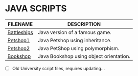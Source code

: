 # JAVA SCRIPTS

| FILENAME       | DESCRIPTION |
|----------------|-------------|
| [Battleships](https://github.com/BroadbentT/Battleships) | Java version of a famous game.|
| [Petshop1](https://github.com/BroadbentT/Petshop-1) | Java Petshop using inheritance. |
| [Petshop2](https://github.com/BroadbentT/Petshop-2) |Java PetShop using polymorphism.|
| [Bookshop](https://github.com/BroadbentT/Bookshop)| Java Bookshop using object orientation. |

- [ ] Old University script files, requires updating...

